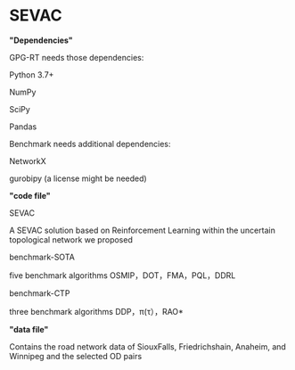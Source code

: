 # SEVAC

**"Dependencies"**


GPG-RT needs those dependencies:

Python 3.7+

NumPy

SciPy

Pandas

Benchmark needs additional dependencies:


NetworkX

gurobipy (a license might be needed)

**"code file"**

SEVAC

A SEVAC solution based on Reinforcement Learning within the uncertain topological network we proposed

benchmark-SOTA

five benchmark algorithms OSMIP，DOT，FMA，PQL，DDRL

benchmark-CTP  

three benchmark algorithms DDP，π(τ），RAO*

**"data file"**

Contains the road network data of SiouxFalls, Friedrichshain, Anaheim, and Winnipeg and the selected OD pairs
